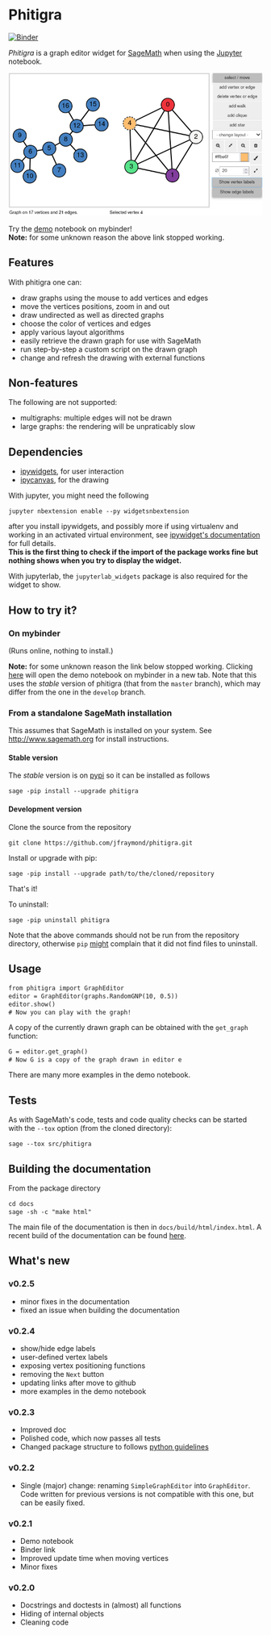 # Phitigra

[![Binder](https://mybinder.org/badge_logo.svg)](https://mybinder.org/v2/gh/jfraymond/phitigra/master?filepath=demo.ipynb)

_Phitigra_ is a graph editor widget for [SageMath](www.sagemath.org)
when using the [Jupyter](www.jupyter.org) notebook.
<p><img width="600" src="https://raw.githubusercontent.com/jfraymond/phitigra/master/docs/source/images/editor.png"></p>

Try the [demo](https://mybinder.org/v2/gh/jfraymond/phitigra/master?filepath=demo.ipynb) notebook on mybinder!  
**Note:** for some unknown reason the above link stopped working.

## Features

With phitigra one can:

  * draw graphs using the mouse to add vertices and edges
  * move the vertices positions, zoom in and out
  * draw undirected as well as directed graphs
  * choose the color of vertices and edges
  * apply various layout algorithms
  * easily retrieve the drawn graph for use with SageMath
  * run step-by-step a custom script on the drawn graph
  * change and refresh the drawing with external functions

## Non-features

The following are not supported:

  * multigraphs: multiple edges will not be drawn
  * large graphs: the rendering will be unpraticably slow
  
## Dependencies

  * [ipywidgets](https://github.com/jupyter-widgets/ipywidgets), for user interaction
  * [ipycanvas](https://github.com/martinRenou/ipycanvas), for the drawing

With jupyter, you might need the following
```
jupyter nbextension enable --py widgetsnbextension
```
after you install ipywidgets, and possibly more if using virtualenv and working in an activated virtual environment, see [ipywidget's documentation](https://ipywidgets.readthedocs.io/en/latest/user_install.html) for full details.  
**This is the first thing to check if the import of the package works fine but nothing shows when you try to display the widget.**

With jupyterlab, the `jupyterlab_widgets` package is also required for the widget to show.

## How to try it?

### On mybinder

(Runs online, nothing to install.)  

**Note:** for some unknown reason the link below stopped working.
Clicking [here](https://mybinder.org/v2/gh/jfraymond/phitigra/master?filepath=demo.ipynb) will open the demo notebook on mybinder in a new tab. Note that this uses the _stable_ version of phitigra (that from the `master` branch), which may differ from the one in the `develop` branch.  

### From a standalone SageMath installation

This assumes that SageMath is installed on your system. See http://www.sagemath.org for install instructions.

#### Stable version

The _stable_ version is on [pypi](https://pypi.org/project/phitigra/) so it can be installed as follows
```
sage -pip install --upgrade phitigra
```

#### Development version

Clone the source from the repository
```
git clone https://github.com/jfraymond/phitigra.git
```

Install or upgrade with pip:
```
sage -pip install --upgrade path/to/the/cloned/repository
```

That's it!

To uninstall:
```
sage -pip uninstall phitigra
```

Note that the above commands should not be run from the repository directory, otherwise `pip` [might](https://github.com/pypa/pip/issues/6703) complain that it did not find files to uninstall.

## Usage

```
from phitigra import GraphEditor
editor = GraphEditor(graphs.RandomGNP(10, 0.5))
editor.show()
# Now you can play with the graph!
```

A copy of the currently drawn graph can be obtained with the `get_graph` function:
```
G = editor.get_graph()
# Now G is a copy of the graph drawn in editor e
```

There are many more examples in the demo notebook.

## Tests

As with SageMath's code, tests and code quality checks can be started with the `--tox` option (from the cloned directory):
```
sage --tox src/phitigra
```

## Building the documentation

From the package directory
```
cd docs
sage -sh -c "make html"
```

The main file of the documentation is then in `docs/build/html/index.html`.
A recent build of the documentation can be found [here](https://perso.limos.fr/~jfraymon/phitigra_docs/html/).

## What's new

### v0.2.5

  * minor fixes in the documentation
  * fixed an issue when building the documentation

### v0.2.4

  * show/hide edge labels
  * user-defined vertex labels
  * exposing vertex positioning functions
  * removing the `Next` button
  * updating links after move to github
  * more examples in the demo notebook

### v0.2.3

  * Improved doc
  * Polished code, which now passes all tests 
  * Changed package structure to follows [python guidelines](https://packaging.python.org/tutorials/packaging-projects/)

### v0.2.2

  * Single (major) change: renaming ``SimpleGraphEditor`` into ``GraphEditor``. Code written for previous versions is not compatible with this one, but can be easily fixed.

### v0.2.1

  * Demo notebook
  * Binder link
  * Improved update time when moving vertices
  * Minor fixes

### v0.2.0

  * Docstrings and doctests in (almost) all functions
  * Hiding of internal objects
  * Cleaning code
